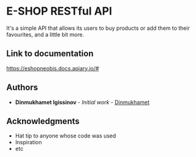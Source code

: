 # E-SHOP RESTful API

It's a simple API that allows its users to buy products or add them to their favourites, and a little bit more.

## Link to documentation

https://eshopneobis.docs.apiary.io/#

## Authors

* **Dinmukhamet Igissinov** - *Initial work* - [Dinmukhamet](https://github.com/Dinmukhamet)


## Acknowledgments

* Hat tip to anyone whose code was used
* Inspiration
* etc


